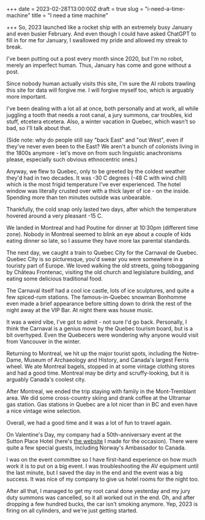 +++
date = 2023-02-28T13:00:00Z
draft = true
slug = "i-need-a-time-machine"
title = "I need a time machine"

+++
So, 2023 launched like a rocket ship with an extremely busy January and even busier February. And even though I could have asked ChatGPT to fill in for me for January, I swallowed my pride and allowed my streak to break.

I've been putting out a post every month since 2020, but I'm no robot, merely an imperfect human. Thus, January has come and gone without a post.

Since nobody human actually visits this site, I'm sure the AI robots trawling this site for data will forgive me. I will forgive myself too, which is arguably more important.

<!--more-->

I've been dealing with a lot all at once, both personally and at work, all while juggling a tooth that needs a root canal, a jury summons, car troubles, kid stuff, etcetera etcetera. Also, a winter vacation in Quebec, which wasn't so bad, so I'll talk about that.

(Side note: why do people still say "back East" and "out West", even if they've never even been to the East? We aren't a bunch of colonists living in the 1800s anymore - let's move on from such linguistic anachronisms please, especially such obvious ethnocentric ones.)   

Anyway, we flew to Quebec, only to be greeted by the coldest weather they'd had in two decades. It was -30 C degrees (-48 C with wind chill) which is the most frigid temperature I've ever experienced. The hotel window was literally crusted over with a thick layer of ice - on the inside. Spending more than ten minutes outside was unbearable.

Thankfully, the cold snap only lasted two days, after which the temperature hovered around a very pleasant -15 C.

We landed in Montreal and had Poutine for dinner at 10:30pm (different time zone). Nobody in Montreal seemed to blink an eye about a couple of kids eating dinner so late, so I assume they have more lax parental standards.

The next day, we caught a train to Quebec City for the Carnaval de Quebec. Quebec City is so picturesque, you'd swear you were somewhere in a touristy part of Europe. We loved walking the old streets, going tobogganing by Château Frontenac, visiting the old church and legislature building, and eating some delicious traditional food.

The Carnaval itself had a cool ice castle, lots of ice sculptures, and quite a few spiced-rum stations. The famous-in-Quebec snowman Bonhomme even made a brief appearance before sitting down to drink the rest of the night away at the VIP Bar. At night there was house music.

It was a weird vibe, I've got to admit - not sure I'd go back. Personally, I think the Carnaval is a genius move by the Quebec tourism board, but is a bit overhyped. Even the Quebecers were wondering why anyone would visit from Vancouver in the winter.

Returning to Montreal, we hit up the major tourist spots, including the Notre-Dame, Museum of Archaeology and History, and Canada's largest Ferris wheel. We ate Montreal bagels, stopped in at some vintage clothing stores and had a good time. Montreal may be dirty and scruffy-looking, but it is arguably Canada's coolest city.

After Montreal, we ended the trip staying with family in the Mont-Tremblant area. We did some cross-country skiing and drank coffee at the Ultramar gas station. Gas stations in Quebec are a lot nicer than in BC and even have a nice vintage wine selection.

Overall, we had a good time and it was a lot of fun to travel again.

On Valentine's Day, my company had a 50th-anniversary event at the Sutton Place Hotel (here's [the website](https://mesotech.online/50/) I made for the occasion). There were quite a few special guests, including Norway's Ambassador to Canada.

I was on the event committee so I have first-hand experience on how much work it is to put on a big event. I was troubleshooting the AV equipment until the last minute, but I saved the day in the end and the event was a big success. It was nice of my company to give us hotel rooms for the night too.

After all that, I managed to get my root canal done yesterday and my jury duty summons was cancelled, so it all worked out in the end. Oh, and after dropping a few hundred bucks, the car isn't smoking anymore. Yep, 2023 is firing on all cylinders, and we're just getting started.